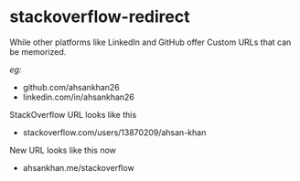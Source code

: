 # stackoverflow-redirect

While other platforms like LinkedIn and GitHub offer Custom URLs that can be memorized.

*eg:*
- github.com/ahsankhan26
- linkedin.com/in/ahsankhan26

StackOverflow URL looks like this
- stackoverflow.com/users/13870209/ahsan-khan

New URL looks like this now
- ahsankhan.me/stackoverflow
